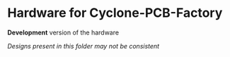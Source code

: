 Hardware for Cyclone-PCB-Factory  
===================

**Development** version of the hardware  

_Designs present in this folder may not be consistent_  

